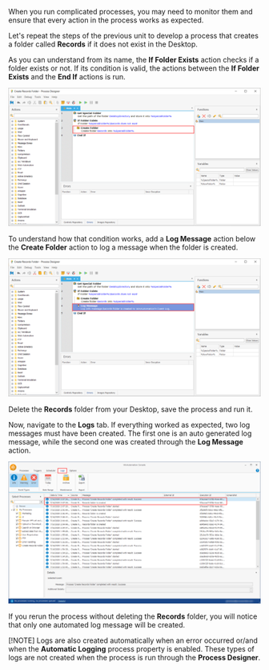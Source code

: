 When you run complicated processes, you may need to monitor them and ensure that every action in the process works as expected. 

Let's repeat the steps of the previous unit to develop a process that creates a folder called **Records** if it does not exist in the Desktop.

As you can understand from its name, the **If Folder Exists** action checks if a folder exists or not. If its condition is valid, the actions between the **If Folder Exists** and the **End If** actions is run. 

![The previously created Process.](..\media\image-34.png)

To understand how that condition works, add a **Log Message** action below the **Create Folder** action to log a message when the folder is created. 

![The Log Message action.](..\media\image-35.png)


Delete the **Records** folder from your Desktop, save the process and run it. 

Now, navigate to the **Logs** tab. If everything worked as expected, two log messages must have been created. The first one is an auto generated log message, while the second one was created through the **Log Message** action.

![The Logs tab in the Console.](..\media\image-36.png)


If you rerun the process without deleting the **Records** folder, you will notice that only one automated log message will be created.

[!NOTE]
Logs are also created automatically when an error occurred or/and when the **Automatic Logging** process property is enabled. These types of logs are not created when the process is run through the **Process Designer**. 



